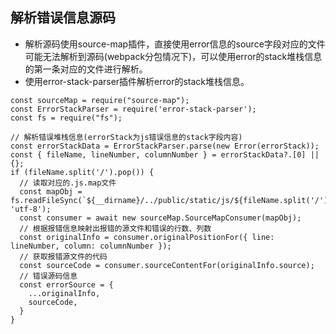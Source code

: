 ## 解析错误信息源码
- 解析源码使用source-map插件，直接使用error信息的source字段对应的文件可能无法解析到源码(webpack分包情况下)，可以使用error的stack堆栈信息的第一条对应的文件进行解析。
- 使用error-stack-parser插件解析error的stack堆栈信息。
```
const sourceMap = require("source-map");
const ErrorStackParser = require('error-stack-parser');
const fs = require("fs");

// 解析错误堆栈信息(errorStack为js错误信息的stack字段内容)
const errorStackData = ErrorStackParser.parse(new Error(errorStack));
const { fileName, lineNumber, columnNumber } = errorStackData?.[0] || {};
if (fileName.split('/').pop()) {
  // 读取对应的.js.map文件
  const mapObj = fs.readFileSync(`${__dirname}/../public/static/js/${fileName.split('/').pop()}.map`, 'utf-8');
  const consumer = await new sourceMap.SourceMapConsumer(mapObj);
  // 根据报错信息映射出报错的源文件和错误的行数、列数
  const originalInfo = consumer.originalPositionFor({ line: lineNumber, column: columnNumber });
  // 获取报错源文件的代码
  const sourceCode = consumer.sourceContentFor(originalInfo.source);
  // 错误源码信息
  const errorSource = {
    ...originalInfo,
    sourceCode,
  }
}
```